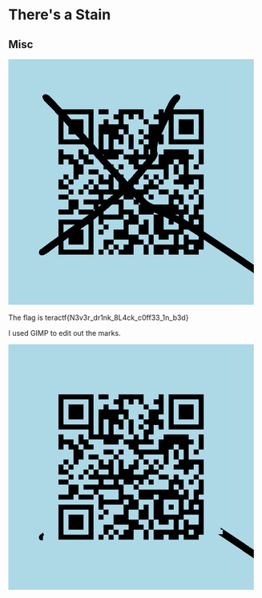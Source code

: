 # There's a Stain

##  Misc

![x out](./x_out.png)

The flag is teractf{N3v3r_dr1nk_8L4ck_c0ff33_1n_b3d}

I used GIMP to edit out the marks.

![x_out_edit](./x_out_edit.png)




